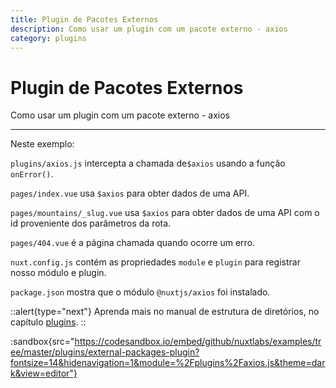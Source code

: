 ```yaml
---
title: Plugin de Pacotes Externos
description: Como usar um plugin com um pacote externo - axios
category: plugins
---
```


# Plugin de Pacotes Externos

Como usar um plugin com um pacote externo - axios

---

Neste exemplo:

`plugins/axios.js` intercepta a chamada de`$axios` usando a função `onError()`.

`pages/index.vue` usa `$axios` para obter dados de uma API.

`pages/mountains/_slug.vue` usa `$axios` para obter dados de uma API com o id proveniente dos parâmetros da rota.

`pages/404.vue` é a página chamada quando ocorre um erro.

`nuxt.config.js` contém as propriedades `module` e `plugin` para registrar nosso módulo e plugin.

`package.json` mostra que o módulo `@nuxtjs/axios` foi instalado.

::alert{type="next"}
Aprenda mais no manual de estrutura de diretórios, no capítulo [plugins](/docs/directory-structure/plugins#external-packages).
::

:sandbox{src="https://codesandbox.io/embed/github/nuxtlabs/examples/tree/master/plugins/external-packages-plugin?fontsize=14&hidenavigation=1&module=%2Fplugins%2Faxios.js&theme=dark&view=editor"}

